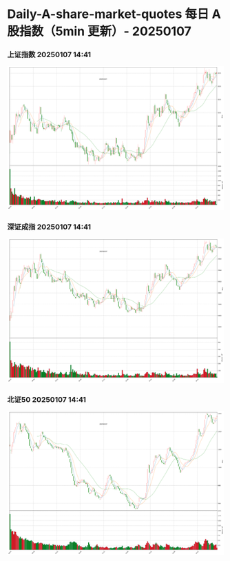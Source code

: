 
# Daily-A-share-market-quotes 每日 A 股指数（5min 更新）- 20250107

### 上证指数 20250107 14:41
![](./fig/2025/1/20250107-sh000001.png)

### 深证成指 20250107 14:41
![](./fig/2025/1/20250107-sz399001.png)

### 北证50 20250107 14:41
![](./fig/2025/1/20250107-bj899050.png)
